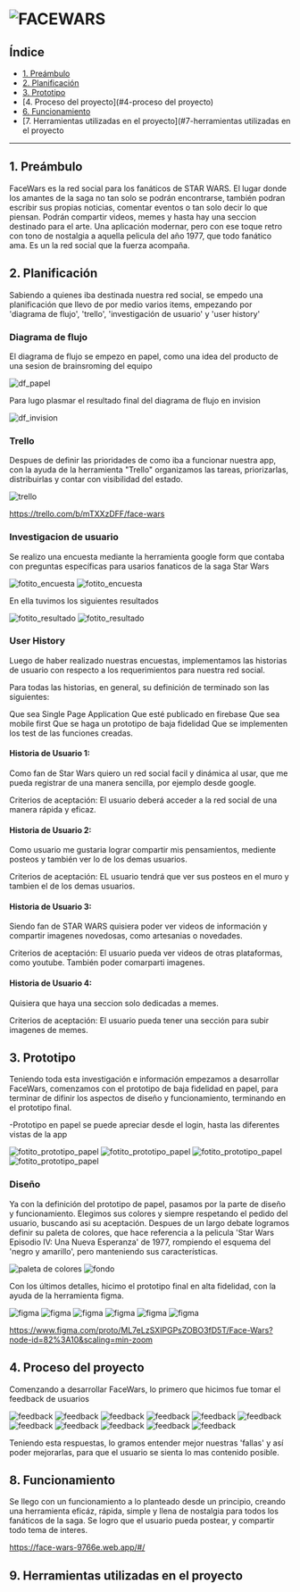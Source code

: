 # ![FACEWARS](/imagenes/logotitulo.jpeg)


## Índice

* [1. Preámbulo](#1-preámbulo)
* [2. Planificación](#2-planificación)
* [3. Prototipo](#3-prototipo)
* [4. Proceso del proyecto](#4-proceso del proyecto)
* [6. Funcionamiento](#6-funcionamiento)
* [7. Herramientas utilizadas en el proyecto](#7-herramientas utilizadas en el proyecto

***

## 1. Preámbulo

FaceWars es la red social para los fanáticos de STAR WARS. El lugar donde los amantes de la saga no tan solo se podrán encontrarse, también podran escribir sus propias noticias, comentar eventos o tan solo decir lo que piensan. Podrán compartir videos, memes y hasta hay una seccion destinado para el arte. Una aplicación modernar, pero con ese toque retro con tono de nostalgia a aquella pelicula del año 1977, que todo fanático ama. Es un la red social que la fuerza acompaña.

## 2. Planificación

Sabiendo a quienes iba destinada nuestra red social, se empedo una planificación que llevo de por medio varios items, empezando por 'diagrama de flujo', 'trello', 'investigación de usuario' y 'user history'

### Diagrama de flujo

El diagrama de flujo se empezo en papel, como una idea del producto de una sesion de brainsroming del equipo 

![df_papel](/imagenes/dfpapel.jpeg)

Para lugo plasmar el resultado final del diagrama de flujo en invision 

![df_invision](/imagenes/dfinvision.jpeg)

### Trello

Despues de definir las prioridades de como iba a funcionar nuestra app, con la ayuda de la herramienta "Trello" organizamos las tareas, priorizarlas, distribuirlas y contar con visibilidad del estado.

![trello](/imagenes/trello.png)

<https://trello.com/b/mTXXzDFF/face-wars>

### Investigacion de usuario

Se realizo una encuesta mediante la herramienta google form que contaba con preguntas específicas para usarios fanaticos de la saga Star Wars

![fotito_encuesta](/imagenes/preguntasform.png)
![fotito_encuesta](/imagenes/preguntasform2.png)

En ella tuvimos los siguientes resultados 

![fotito_resultado](/imagenes/resultadoform.png)
![fotito_resultado](/imagenes/resultadoform2.png)

### User History

Luego de haber realizado nuestras encuestas, implementamos las historias de usuario con respecto a los requerimientos para nuestra red social.

Para todas las historias, en general, su definición de terminado son las siguientes:

Que sea Single Page Application
Que esté publicado en firebase
Que sea mobile first
Que se haga un prototipo de baja fidelidad
Que se implementen los test de las funciones creadas.

#### Historia de Usuario 1:

Como fan de Star Wars quiero un red social facil y dinámica al usar, que me pueda registrar de una manera sencilla, por ejemplo desde google.

Criterios de aceptación: El usuario deberá acceder a la red social de una manera rápida y eficaz.

#### Historia de Usuario 2:

Como usuario me gustaria lograr compartir mis pensamientos, mediente posteos y también ver lo de los demas usuarios.

Criterios de aceptación: EL usuario tendrá que ver sus posteos en el muro y tambien el de los demas usuarios.

#### Historia de Usuario 3:

Siendo fan de STAR WARS quisiera poder ver videos de información y compartir imagenes novedosas, como artesanias o novedades. 


Criterios de aceptación: El usuario pueda ver videos de otras plataformas, como youtube. También poder comarparti imagenes.

#### Historia de Usuario 4:

Quisiera que haya una seccion solo dedicadas a memes. 


Criterios de aceptación: El usuario pueda tener una sección para subir imagenes de memes.
  
## 3. Prototipo

Teniendo toda esta investigación e información empezamos a desarrollar FaceWars, comenzamos con el prototipo de baja fidelidad en papel, para terminar de difinir los aspectos de diseño y funcionamiento, terminando en el prototipo final. 

-Prototipo en papel se puede apreciar desde el login, hasta las diferentes vistas de la app

![fotito_prototipo_papel](/imagenes/propapel1.jpeg)
![fotito_prototipo_papel](/imagenes/propapel2.jpeg)
![fotito_prototipo_papel](/imagenes/propapel3.jpeg)
![fotito_prototipo_papel](/imagenes/propapel4.jpeg)

### Diseño

Ya con la definición del prototipo de papel, pasamos por la parte de diseño y funcionamiento. Elegimos sus colores y siempre respetando el pedido del usuario, buscando asi su aceptación.
Despues de un largo debate logramos definir su paleta de colores, que hace referencia a la pelicula 'Star Wars Episodio IV: Una Nueva Esperanza' de 1977, rompiendo el esquema del 'negro y amarillo', pero manteniendo sus características.

![paleta de colores](/imagenes/paletadecolores.jpeg)
![fondo](/imagenes/fondo.jpeg)

Con los últimos detalles, hicimo el prototipo final en alta fidelidad, con la ayuda de la herramienta figma. 

![figma](/imagenes/figma.png)
![figma](/imagenes/figma2.png)
![figma](/imagenes/figma3.png)
![figma](/imagenes/figma4.png)
![figma](/imagenes/figma5.png)
![figma](/imagenes/figma6.png)

<https://www.figma.com/proto/ML7eLzSXIPGPsZOBO3fD5T/Face-Wars?node-id=82%3A10&scaling=min-zoom>

## 4. Proceso del proyecto

Comenzando a desarrollar FaceWars, lo primero que hicimos fue tomar el feedback de usuarios

![feedback](/imagenes/maze.jpeg)
![feedback](/imagenes/maze2.jpeg)
![feedback](/imagenes/maze3.jpeg)
![feedback](/imagenes/maze4.jpeg)
![feedback](/imagenes/maze5.jpeg)
![feedback](/imagenes/maze6.jpeg)
![feedback](/imagenes/maze7.jpeg)
![feedback](/imagenes/maze8.jpeg)
![feedback](/imagenes/maze9.jpeg)
![feedback](/imagenes/maze10.jpeg)
![feedback](/imagenes/maze11.jpeg)

Teniendo esta respuestas, lo gramos entender mejor nuestras 'fallas' y así poder mejorarlas, para que el usuario se sienta lo mas contenido posible.


## 8. Funcionamiento

Se llego con un funcionamiento a lo planteado desde un principio, creando una herramienta eficáz, rápida, simple y llena de nostalgia para todos los fanáticos de la saga. Se logro que el usuario pueda postear, y compartir todo tema de interes. 

<https://face-wars-9766e.web.app/#/>


## 9. Herramientas utilizadas en el proyecto


